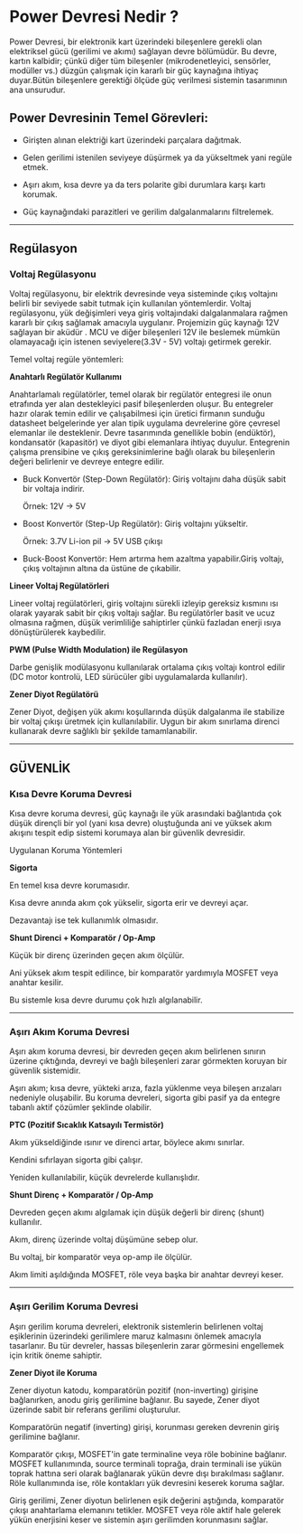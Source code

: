 
# Power Devresi Nedir ?

Power Devresi, bir elektronik  kart üzerindeki bileşenlere gerekli olan elektriksel gücü (gerilimi ve akımı) sağlayan devre bölümüdür. Bu devre, kartın kalbidir; çünkü diğer tüm bileşenler (mikrodenetleyici, sensörler, modüller vs.) düzgün çalışmak için kararlı bir güç kaynağına ihtiyaç duyar.Bütün bileşenlere gerektiği ölçüde güç verilmesi sistemin tasarımının ana unsurudur.


## Power Devresinin Temel Görevleri:

- Girişten alınan elektriği kart üzerindeki parçalara dağıtmak.


- Gelen gerilimi istenilen seviyeye düşürmek ya da yükseltmek yani regüle etmek.


- Aşırı akım, kısa devre ya da ters polarite gibi durumlara karşı kartı korumak.

- Güç kaynağındaki parazitleri ve gerilim dalgalanmalarını filtrelemek.

---

## Regülasyon

### Voltaj Regülasyonu

Voltaj regülasyonu, bir elektrik devresinde veya sisteminde çıkış voltajını belirli bir seviyede sabit tutmak için kullanılan yöntemlerdir. Voltaj regülasyonu, yük değişimleri veya giriş voltajındaki dalgalanmalara rağmen kararlı bir çıkış sağlamak amacıyla uygulanır.
Projemizin güç kaynağı 12V sağlayan bir aküdür . MCU ve diğer bileşenleri 12V ile beslemek mümkün olamayacağı için istenen seviyelere(3.3V - 5V) voltajı getirmek gerekir. 

Temel voltaj regüle yöntemleri:


**Anahtarlı Regülatör Kullanımı**

Anahtarlamalı regülatörler, temel olarak bir regülatör entegresi ile onun etrafında yer alan destekleyici pasif bileşenlerden oluşur. Bu entegreler hazır olarak temin edilir ve çalışabilmesi için üretici firmanın sunduğu datasheet belgelerinde yer alan tipik uygulama devrelerine göre çevresel elemanlar ile desteklenir. Devre tasarımında genellikle bobin (endüktör), kondansatör (kapasitör) ve diyot gibi elemanlara ihtiyaç duyulur. Entegrenin çalışma prensibine ve çıkış gereksinimlerine bağlı olarak bu bileşenlerin değeri belirlenir ve devreye entegre edilir.

- Buck Konvertör (Step-Down Regülatör): Giriş voltajını daha düşük sabit bir voltaja indirir.

    Örnek: 12V → 5V 

- Boost Konvertör (Step-Up Regülatör): Giriş voltajını yükseltir.

   Örnek: 3.7V Li-ion pil → 5V USB çıkışı    

- Buck-Boost Konvertör: Hem artırma hem azaltma yapabilir.Giriş voltajı, çıkış voltajının altına da üstüne de çıkabilir.



**Lineer Voltaj Regülatörleri**

Lineer voltaj regülatörleri, giriş voltajını sürekli izleyip gereksiz kısmını ısı olarak yayarak sabit bir çıkış voltajı sağlar. Bu regülatörler basit ve ucuz olmasına rağmen, düşük verimliliğe sahiptirler çünkü fazladan enerji ısıya dönüştürülerek kaybedilir.

**PWM (Pulse Width Modulation) ile Regülasyon**

Darbe genişlik modülasyonu kullanılarak ortalama çıkış voltajı kontrol edilir (DC motor kontrolü, LED sürücüler gibi uygulamalarda kullanılır).

**Zener Diyot Regülatörü**

Zener Diyot, değişen yük akımı koşullarında düşük dalgalanma ile stabilize bir voltaj çıkışı üretmek için kullanılabilir. Uygun bir akım sınırlama direnci kullanarak devre sağlıklı bir şekilde tamamlanabilir.

---

 ## GÜVENLİK



 ### Kısa Devre Koruma Devresi

 Kısa devre koruma devresi, güç kaynağı ile yük arasındaki bağlantıda çok düşük dirençli bir yol (yani kısa devre) oluştuğunda ani ve yüksek akım akışını tespit edip sistemi korumaya alan bir güvenlik devresidir.

 Uygulanan Koruma Yöntemleri
 
**Sigorta**

En temel kısa devre korumasıdır.

Kısa devre anında akım çok yükselir, sigorta erir ve devreyi açar.

Dezavantajı ise tek kullanımlık olmasıdır.

**Shunt Direnci + Komparatör / Op-Amp**

Küçük bir direnç üzerinden geçen akım ölçülür.

Ani yüksek akım tespit edilince, bir komparatör yardımıyla MOSFET veya anahtar kesilir.

Bu sistemle kısa devre durumu çok hızlı algılanabilir.

---

###  Aşırı Akım Koruma Devresi 


Aşırı akım koruma devresi, bir devreden geçen akım belirlenen sınırın üzerine çıktığında, devreyi ve bağlı bileşenleri zarar görmekten koruyan bir güvenlik sistemidir.

Aşırı akım; kısa devre, yükteki arıza, fazla yüklenme veya bileşen arızaları nedeniyle oluşabilir. Bu koruma devreleri, sigorta gibi pasif ya da entegre tabanlı aktif çözümler şeklinde olabilir.

**PTC (Pozitif Sıcaklık Katsayılı Termistör)**

Akım yükseldiğinde ısınır ve direnci artar, böylece akımı sınırlar.

Kendini sıfırlayan sigorta gibi çalışır.

Yeniden kullanılabilir, küçük devrelerde kullanışlıdır.


**Shunt Direnç + Komparatör / Op-Amp**

Devreden geçen akımı algılamak için düşük değerli bir direnç (shunt) kullanılır.

Akım, direnç üzerinde voltaj düşümüne sebep olur.

Bu voltaj, bir komparatör veya op-amp ile ölçülür.

Akım limiti aşıldığında MOSFET, röle veya başka bir anahtar devreyi keser.  


---

### Aşırı Gerilim Koruma Devresi

Aşırı gerilim koruma devreleri, elektronik sistemlerin belirlenen voltaj eşiklerinin üzerindeki gerilimlere maruz kalmasını önlemek amacıyla tasarlanır. Bu tür devreler, hassas bileşenlerin zarar görmesini engellemek için kritik öneme sahiptir.

**Zener Diyot ile Koruma**

Zener diyotun katodu, komparatörün pozitif (non-inverting) girişine bağlanırken, anodu giriş gerilimine bağlanır. Bu sayede, Zener diyot üzerinde sabit bir referans gerilimi oluşturulur.

Komparatörün negatif (inverting) girişi, korunması gereken devrenin giriş gerilimine bağlanır.

Komparatör çıkışı, MOSFET'in gate terminaline veya röle bobinine bağlanır. MOSFET kullanımında, source terminali toprağa, drain terminali ise yükün toprak hattına seri olarak bağlanarak yükün devre dışı bırakılması sağlanır. Röle kullanımında ise, röle kontakları yük devresini keserek koruma sağlar.

Giriş gerilimi, Zener diyotun belirlenen eşik değerini aştığında, komparatör çıkışı anahtarlama elemanını tetikler. MOSFET veya röle aktif hale gelerek yükün enerjisini keser ve sistemin aşırı gerilimden korunmasını sağlar.

